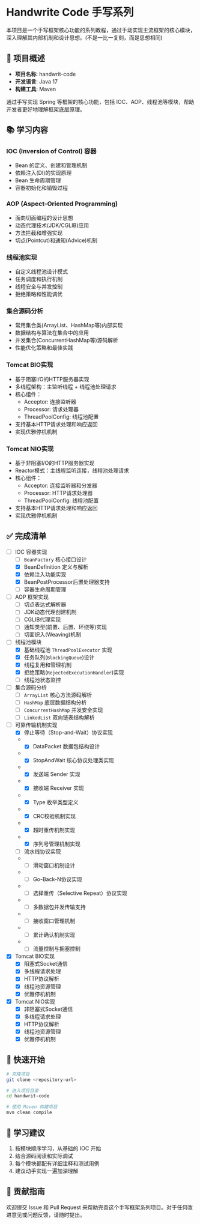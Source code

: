 # Handwrite Code 手写系列

本项目是一个手写框架核心功能的系列教程，通过手动实现主流框架的核心模块，深入理解其内部机制和设计思想。(不是一比一复刻，而是思想相同)

## 🎯 项目概述

- **项目名称**: handwrit-code
- **开发语言**: Java 17
- **构建工具**: Maven

通过手写实现 Spring 等框架的核心功能，包括 IOC、AOP、线程池等模块，帮助开发者更好地理解框架底层原理。

## 📚 学习内容

### IOC (Inversion of Control) 容器
- Bean 的定义、创建和管理机制
- 依赖注入(DI)的实现原理
- Bean 生命周期管理
- 容器初始化和销毁过程

### AOP (Aspect-Oriented Programming)
- 面向切面编程的设计思想
- 动态代理技术(JDK/CGLIB)应用
- 方法拦截和增强实现
- 切点(Pointcut)和通知(Advice)机制

### 线程池实现
- 自定义线程池设计模式
- 任务调度和执行机制
- 线程安全与并发控制
- 拒绝策略和性能调优

### 集合源码分析
- 常用集合类(ArrayList、HashMap等)内部实现
- 数据结构与算法在集合中的应用
- 并发集合(ConcurrentHashMap等)源码解析
- 性能优化策略和最佳实践

### Tomcat BIO实现
- 基于阻塞I/O的HTTP服务器实现
- 多线程架构：主监听线程 + 线程池处理请求
- 核心组件：
  - Acceptor: 连接监听器
  - Processor: 请求处理器
  - ThreadPoolConfig: 线程池配置
- 支持基本HTTP请求处理和响应返回
- 实现优雅停机机制

### Tomcat NIO实现
- 基于非阻塞I/O的HTTP服务器实现
- Reactor模式：主线程监听连接，线程池处理请求
- 核心组件：
  - Acceptor: 连接监听器和分发器
  - Processor: HTTP请求处理器
  - ThreadPoolConfig: 线程池配置
- 支持基本HTTP请求处理和响应返回
- 实现优雅停机机制

## ✅ 完成清单
- [ ] IOC 容器实现
    - [ ] `BeanFactory` 核心接口设计
    - [x] BeanDefinition 定义与解析
    - [x] 依赖注入功能实现
    - [x] BeanPostProcessor后置处理器支持
    - [ ] 容器生命周期管理

- [ ] AOP 框架实现
    - [ ] 切点表达式解析器
    - [ ] JDK动态代理创建机制
    - [ ] CGLIB代理实现
    - [ ] 通知类型(前置、后置、环绕等)实现
    - [ ] 切面织入(Weaving)机制

- [ ] 线程池模块
    - [x] 基础线程池 `ThreadPoolExecutor` 实现
    - [x] 任务队列(`BlockingQueue`)设计
    - [x] 线程复用和管理机制
    - [x] 拒绝策略(`RejectedExecutionHandler`)实现
    - [ ] 线程池状态监控

- [ ] 集合源码分析
    - [ ] `ArrayList` 核心方法源码解析
    - [ ] `HashMap` 底层数据结构分析
    - [ ] `ConcurrentHashMap` 并发安全实现
    - [ ] `LinkedList` 双向链表结构解析

- [ ] 可靠传输机制实现
    - [x] 停止等待（Stop-and-Wait）协议实现
     - - [x] DataPacket 数据包结构设计
     - - [x] StopAndWait 核心协议处理类实现
     - - [x] 发送端 Sender 实现
     - - [x] 接收端 Receiver 实现
     - - [x] Type 枚举类型定义
     - - [x] CRC校验机制实现
     - - [x] 超时重传机制实现
     - - [x] 序列号管理机制实现
    - [ ] 流水线协议实现
     - -[ ] 滑动窗口机制设计
     - -[ ] Go-Back-N协议实现
     - -[ ] 选择重传（Selective Repeat）协议实现
     - -[ ] 多数据包并发传输支持
     - -[ ] 接收窗口管理机制
     - -[ ] 累计确认机制实现
     - -[ ] 流量控制与拥塞控制
- [x] Tomcat BIO实现
  - [x] 阻塞式Socket通信
  - [x] 多线程请求处理
  - [x] HTTP协议解析
  - [x] 线程池资源管理
  - [x] 优雅停机机制

- [x] Tomcat NIO实现
  - [x] 非阻塞式Socket通信
  - [x] 多线程请求处理
  - [x] HTTP协议解析
  - [x] 线程池资源管理
  - [x] 优雅停机机制

## 🚀 快速开始

```bash
# 克隆项目
git clone <repository-url>

# 进入项目目录
cd handwrit-code

# 使用 Maven 构建项目
mvn clean compile
```


## 📖 学习建议

1. 按模块顺序学习，从基础的 IOC 开始
2. 结合源码阅读和实际调试
3. 每个模块都配有详细注释和测试用例
4. 建议动手实现一遍加深理解

## 🤝 贡献指南

欢迎提交 Issue 和 Pull Request 来帮助完善这个手写框架系列项目。对于任何改进意见或问题反馈，请随时提出。
